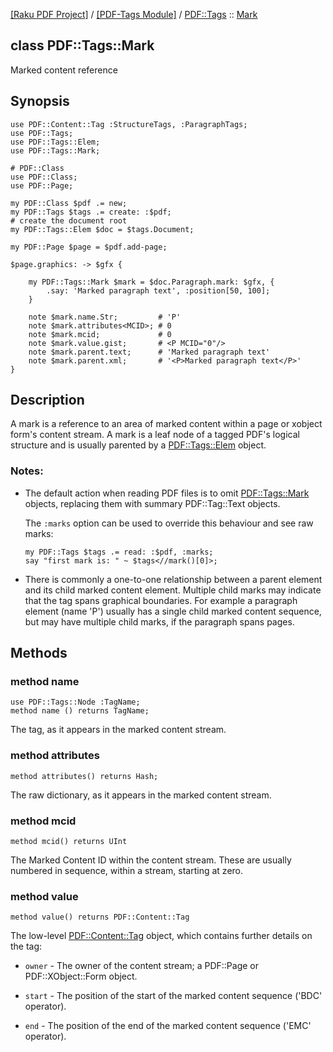 [[Raku PDF Project]](https://pdf-raku.github.io)
 / [[PDF-Tags Module]](https://pdf-raku.github.io/PDF-Tags-raku)
 / [PDF::Tags](https://pdf-raku.github.io/PDF-Tags-raku/PDF/Tags)
 :: [Mark](https://pdf-raku.github.io/PDF-Tags-raku/PDF/Tags/Mark)

class PDF::Tags::Mark
---------------------

Marked content reference

Synopsis
--------

    use PDF::Content::Tag :StructureTags, :ParagraphTags;
    use PDF::Tags;
    use PDF::Tags::Elem;
    use PDF::Tags::Mark;

    # PDF::Class
    use PDF::Class;
    use PDF::Page;

    my PDF::Class $pdf .= new;
    my PDF::Tags $tags .= create: :$pdf;
    # create the document root
    my PDF::Tags::Elem $doc = $tags.Document;

    my PDF::Page $page = $pdf.add-page;

    $page.graphics: -> $gfx {

        my PDF::Tags::Mark $mark = $doc.Paragraph.mark: $gfx, {
            .say: 'Marked paragraph text', :position[50, 100];
        }

        note $mark.name.Str;         # 'P'
        note $mark.attributes<MCID>; # 0
        note $mark.mcid;             # 0
        note $mark.value.gist;       # <P MCID="0"/>
        note $mark.parent.text;      # 'Marked paragraph text'
        note $mark.parent.xml;       # '<P>Marked paragraph text</P>'
    }

Description
-----------

A mark is a reference to an area of marked content within a page or xobject form's content stream. A mark is a leaf node of a tagged PDF's logical structure and is usually parented by a [PDF::Tags::Elem](https://pdf-raku.github.io/PDF-Tags-raku/PDF/Tags/Elem) object.

### Notes:

  * The default action when reading PDF files is to omit [PDF::Tags::Mark](https://pdf-raku.github.io/PDF-Tags-raku/PDF/Tags/Mark) objects, replacing them with summary PDF::Tag::Text objects.

    The `:marks` option can be used to override this behaviour and see raw marks:

        my PDF::Tags $tags .= read: :$pdf, :marks;
        say "first mark is: " ~ $tags<//mark()[0]>;

  * There is commonly a one-to-one relationship between a parent element and its child marked content element. Multiple child marks may indicate that the tag spans graphical boundaries. For example a paragraph element (name 'P') usually has a single child marked content sequence, but may have multiple child marks, if the paragraph spans pages.

Methods
-------

### method name

    use PDF::Tags::Node :TagName;
    method name () returns TagName;

The tag, as it appears in the marked content stream.

### method attributes

    method attributes() returns Hash;

The raw dictionary, as it appears in the marked content stream.

### method mcid

    method mcid() returns UInt

The Marked Content ID within the content stream. These are usually numbered in sequence, within a stream, starting at zero.

### method value

    method value() returns PDF::Content::Tag

The low-level [PDF::Content::Tag](https://pdf-raku.github.io/PDF-Content-raku) object, which contains further details on the tag:

  * `owner` - The owner of the content stream; a PDF::Page or PDF::XObject::Form object.

  * `start` - The position of the start of the marked content sequence ('BDC' operator).

  * `end` - The position of the end of the marked content sequence ('EMC' operator).

